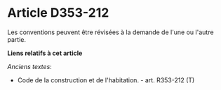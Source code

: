 # Article D353-212

Les conventions peuvent être révisées à la demande de l'une ou l'autre partie.

**Liens relatifs à cet article**

_Anciens textes_:

  - Code de la construction et de l'habitation. - art. R353-212 (T)
